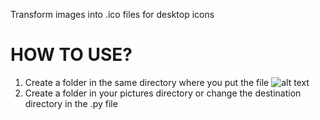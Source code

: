 Transform images into .ico files for desktop icons

# HOW TO USE?
1. Create a folder in the same directory where you put the file
![alt text](https://lh3.googleusercontent.com/F_ZvrzbCRL6lDZBn8jNPU0UAGhB2chlrzQUZ_oK9xf9v1YopwQi83-bbkL9dt5kN1tk4GyAYpI0zDrntEK2T=w1920-h942)
2. Create a folder in your pictures directory or change the destination directory in the .py file
